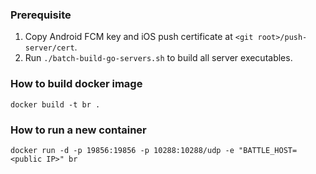 ### Prerequisite ###

1. Copy Android FCM key and iOS push certificate at `<git root>/push-server/cert`.
2. Run `./batch-build-go-servers.sh` to build all server executables.

### How to build docker image ###

`docker build -t br .`

### How to run a new container ###

`docker run -d -p 19856:19856 -p 10288:10288/udp -e "BATTLE_HOST=<public IP>" br`
